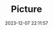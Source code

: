 ---
weight: 1
images:
- /images/edited/77.jpeg
title: Picture
date: 2023-12-07 22:11:57
tags: [luminar neo,work,person]
---